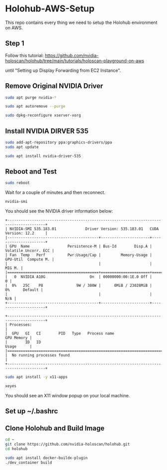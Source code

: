 # Holohub-AWS-Setup
This repo contains every thing we need to setup the Holohub environment on AWS.
## Step 1
Follow this tutorial: https://github.com/nvidia-holoscan/holohub/tree/main/tutorials/holoscan-playground-on-aws

until "Setting up Display Forwarding from EC2 Instance".
## Remove Original NVIDIA Driver
```bash
sudo apt purge nvidia-*
```
```bash
sudo apt autoremove --purge
```
```bash
sudo dpkg-reconfigure xserver-xorg
```
## Install NVIDIA DIRVER 535
```bash
sudo add-apt-repository ppa:graphics-drivers/ppa
sudo apt update
```
```bash
sudo apt install nvidia-driver-535
```
## Reboot and Test
```bash
sudo reboot
```
Wait for a couple of minutes and then reconnect.
```bash
nvidia-smi
```
You should see the NVIDIA driver information below:
```
+---------------------------------------------------------------------------------------+
| NVIDIA-SMI 535.183.01             Driver Version: 535.183.01   CUDA Version: 12.2     |
|-----------------------------------------+----------------------+----------------------+
| GPU  Name                 Persistence-M | Bus-Id        Disp.A | Volatile Uncorr. ECC |
| Fan  Temp   Perf          Pwr:Usage/Cap |         Memory-Usage | GPU-Util  Compute M. |
|                                         |                      |               MIG M. |
|=========================================+======================+======================|
|   0  NVIDIA A10G                    On  | 00000000:00:1E.0 Off |                    0 |
|  0%   25C    P8               9W / 300W |      0MiB / 23028MiB |      0%      Default |
|                                         |                      |                  N/A |
+-----------------------------------------+----------------------+----------------------+

+---------------------------------------------------------------------------------------+
| Processes:                                                                            |
|  GPU   GI   CI        PID   Type   Process name                            GPU Memory |
|        ID   ID                                                             Usage      |
|=======================================================================================|
|  No running processes found                                                           |
+---------------------------------------------------------------------------------------+
```
```bash
sudo apt install -y x11-apps
```
```bash
xeyes
```
You should see an X11 window popup on your local machine.
## Set up ~/.bashrc
## Clone Holohub and Build Image
```bash
cd ~
git clone https://github.com/nvidia-holoscan/holohub.git
cd holohub
```
```bash
sudo apt install docker-buildx-plugin
./dev_container build
```

